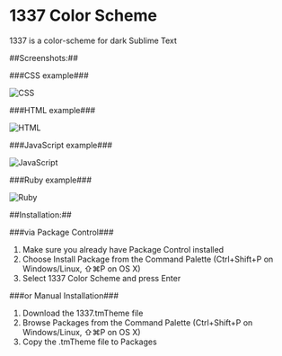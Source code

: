 1337 Color Scheme
=====================

1337 is a color-scheme for dark Sublime Text

##Screenshots:##

###CSS example###

![CSS](http://abload.de/img/1337_css26u6p.jpg)

###HTML example###

![HTML](http://abload.de/img/1337_html19u4l.jpg)

###JavaScript example###

![JavaScript](http://abload.de/img/1337_javascriptr6ukr.jpg)

###Ruby example###

![Ruby](http://abload.de/img/1337_rubyw8u3f.jpg)

##Installation:##

###via Package Control###

1. Make sure you already have Package Control installed
2. Choose Install Package from the Command Palette (Ctrl+Shift+P on Windows/Linux, ⇧⌘P on OS X)
3. Select 1337 Color Scheme and press Enter

###or Manual Installation###

1. Download the 1337.tmTheme file
2. Browse Packages from the Command Palette (Ctrl+Shift+P on Windows/Linux, ⇧⌘P on OS X)
3. Copy the .tmTheme file to Packages
